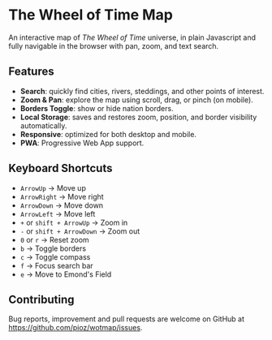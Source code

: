 # The Wheel of Time Map

An interactive map of _The Wheel of Time_ universe, in plain Javascript and
fully navigable in the browser with pan, zoom, and text search.

## Features

- **Search**: quickly find cities, rivers, steddings, and other points of interest.
- **Zoom & Pan**: explore the map using scroll, drag, or pinch (on mobile).
- **Borders Toggle**: show or hide nation borders.
- **Local Storage**: saves and restores zoom, position, and border visibility automatically.
- **Responsive**: optimized for both desktop and mobile.
- **PWA**: Progressive Web App support.

## Keyboard Shortcuts

- `ArrowUp` → Move up
- `ArrowRight` → Move right
- `ArrowDown` → Move down
- `ArrowLeft` → Move left
- `+` or `shift + ArrowUp` → Zoom in
- `-` or `shift + ArrowDown` → Zoom out
- `0` or `r` → Reset zoom
- `b` → Toggle borders
- `c` → Toggle compass
- `f` → Focus search bar
- `e` → Move to Emond's Field

## Contributing

Bug reports, improvement and pull requests are welcome on GitHub at https://github.com/pioz/wotmap/issues.
